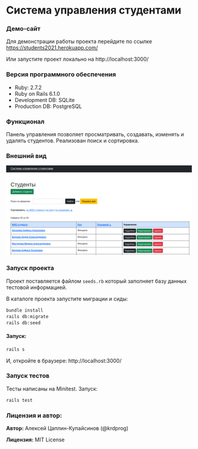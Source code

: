 # Система управления студентами

### Демо-сайт

Для демонстрации работы проекта перейдите по ссылке https://students2021.herokuapp.com/

Или запустите проект локально на http://localhost:3000/

### Версия программного обеспечения

- Ruby: 2.7.2
- Ruby on Rails 6.1.0
- Development DB: SQLite
- Production DB: PostgreSQL

### Функционал

Панель управления позволяет просматривать, создавать, изменять и удалять студентов. Реализован поиск и сортировка.

### Внешний вид

![внешний вид панели](readme/stud_screen.png)

### Запуск проекта

Проект поставляется файлом `seeds.rb` который заполняет базу данных тестовой информацией.

В каталоге проекта запустите миграции и сиды:

```bash
bundle install
rails db:migrate
rails db:seed
```

#### Запуск:

```bash
rails s
```

И, откройте в браузере: http://localhost:3000/

### Запуск тестов

Тесты написаны на Minitest. Запуск:

```bash
rails test
```
### Лицензия и автор:

**Автор:** Алексей Цаплин-Купайсинов (@krdprog)

**Лицензия:** MIT License
